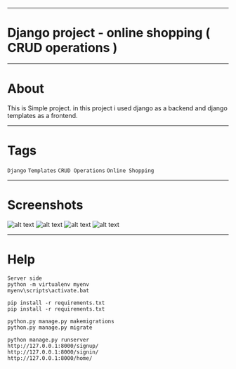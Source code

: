 ***
# Django project - online shopping ( CRUD operations )

***
# About
This is Simple project. in this project i used django as a backend and django templates as a frontend.

***
# Tags

`Django` `Templates` `CRUD Operations` `Online Shopping`

***
# Screenshots
![alt text](https://github.com/ashgole/Django-project-online-shopping/blob/main/django.png)
![alt text](https://github.com/ashgole/Django-project-online-shopping/blob/main/screenshots/home.PNG)
![alt text](https://github.com/ashgole/Django-project-online-shopping/blob/main/screenshots/cart.PNG)
![alt text](https://github.com/ashgole/Django-project-online-shopping/blob/main/screenshots/profile.PNG)

***
# Help
```
Server side
python -m virtualenv myenv
myenv\scripts\activate.bat

pip install -r requirements.txt
pip install -r requirements.txt

python.py manage.py makemigrations
python.py manage.py migrate

python manage.py runserver
http://127.0.0.1:8000/signup/
http://127.0.0.1:8000/signin/
http://127.0.0.1:8000/home/
```
